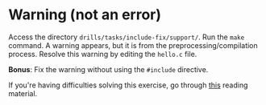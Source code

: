 # Warning (not an error)

Access the directory `drills/tasks/include-fix/support/`.
Run the `make` command.
A warning appears, but it is from the preprocessing/compilation process.
Resolve this warning by editing the `hello.c` file.

**Bonus**: Fix the warning without using the `#include` directive.

If you're having difficulties solving this exercise, go through [this](../../../reading/linking.md) reading material.
